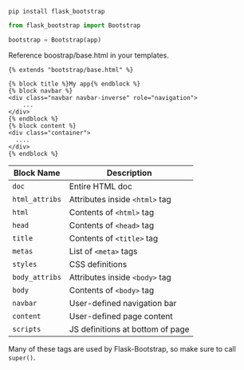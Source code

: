 
`pip install flask_bootstrap`


```python
from flask_bootstrap import Bootstrap

bootstrap = Bootstrap(app)
```


Reference boostrap/base.html in your templates.

```jinja2
{% extends "bootstrap/base.html" %}

{% block title %}My app{% endblock %}
{% block navbar %}
<div class="navbar navbar-inverse" role="navigation">
	...
</div>
{% endblock %}
{% block content %}
<div class="container">
  ....
</div>
{% endblock %}
```


| Block Name     | Description                    |
| -------------- | ------------------------------ |
| `doc`          | Entire HTML doc                |
| `html_attribs` | Attributes inside `<html>` tag |
| `html`         | Contents of `<html>` tag       |
| `head`         | Contents of `<head>` tag       |
| `title`        | Contents of `<title>` tag      |
| `metas`        | List of `<meta>` tags          |
| `styles`       | CSS definitions                |
| `body_attribs` | Attributes inside `<body>` tag |
| `body`         | Contents of `<body>` tag       |
| `navbar`       | User-defined navigation bar    |
| `content`      | User-defined page content      |
| `scripts`      | JS definitions at bottom of page                               |

Many of these tags are used by Flask-Bootstrap, so make sure to call `super()`.

